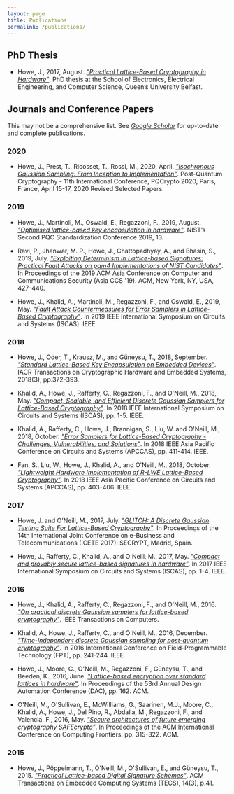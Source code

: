 ```yaml
---
layout: page
title: Publications
permalink: /publications/
---
```


## PhD Thesis
*	Howe, J., 2017, August. [*"Practical Lattice-Based Cryptography in Hardware"*](files/thesis.pdf). PhD thesis at the School of Electronics, Electrical Engineering, and Computer Science, Queen’s University Belfast.

## Journals and Conference Papers
This may not be a comprehensive list.
See [*Google Scholar*](https://scholar.google.co.uk/citations?user=LItUNn4AAAAJ&hl=en) for up-to-date and complete publications.

### 2020
* Howe, J., Prest, T., Ricosset, T., Rossi, M., 2020, April. [*"Isochronous Gaussian Sampling: From Inception to Implementation"*](https://eprint.iacr.org/2019/1411). Post-Quantum Cryptography - 11th International Conference, PQCrypto 2020, Paris, France, April 15-17, 2020 Revised Selected Papers.

### 2019
* Howe, J., Martinoli, M., Oswald, E., Regazzoni, F., 2019, August. [*"Optimised lattice-based key encapsulation in hardware"*](https://csrc.nist.gov/CSRC/media/Events/Second-PQC-Standardization-Conference/documents/accepted-papers/howe-optimised-lattice-based.pdf). NIST’s Second PQC Standardization Conference 2019, 13.

* Ravi, P., Jhanwar, M. P., Howe, J., Chattopadhyay, A., and Bhasin, S., 2019, July. [*"Exploiting Determinism in Lattice-based Signatures: Practical Fault Attacks on pqm4 Implementations of NIST Candidates"*](https://eprint.iacr.org/2019/769). In Proceedings of the 2019 ACM Asia Conference on Computer and Communications Security (Asia CCS '19). ACM, New York, NY, USA, 427-440.

* Howe, J., Khalid, A., Martinoli, M., Regazzoni, F., and Oswald, E., 2019, May. [*"Fault Attack Countermeasures for Error Samplers in Lattice-Based Cryptography"*](https://eprint.iacr.org/2019/206). In 2019 IEEE International Symposium on Circuits and Systems (ISCAS). IEEE.

### 2018
*	Howe, J., Oder, T., Krausz, M., and Güneysu, T., 2018, September. [*"Standard Lattice-Based Key Encapsulation on Embedded Devices"*](https://tches.iacr.org/index.php/TCHES/article/view/7279). IACR Transactions on Cryptographic Hardware and Embedded Systems, 2018(3), pp.372-393.

*	Khalid, A., Howe, J., Rafferty, C., Regazzoni, F., and O'Neill, M., 2018, May. [*"Compact, Scalable, and Efficient Discrete Gaussian Samplers for Lattice-Based Cryptography"*](https://eprint.iacr.org/2018/265). In 2018 IEEE International Symposium on Circuits and Systems (ISCAS), pp. 1-5. IEEE.

* Khalid, A., Rafferty, C., Howe, J., Brannigan, S., Liu, W. and O'Neill, M., 2018, October. [*"Error Samplers for Lattice-Based Cryptography - Challenges, Vulnerabilities, and Solutions"*](https://ieeexplore.ieee.org/document/8605725). In 2018 IEEE Asia Pacific Conference on Circuits and Systems (APCCAS), pp. 411-414. IEEE.

* Fan, S., Liu, W., Howe, J., Khalid, A., and O'Neill, M., 2018, October. [*"Lightweight Hardware Implementation of R-LWE Lattice-Based Cryptography"*](https://ieeexplore.ieee.org/abstract/document/8605630). In 2018 IEEE Asia Pacific Conference on Circuits and Systems (APCCAS), pp. 403-406. IEEE.

### 2017
*	Howe, J. and O’Neill, M., 2017, July. [*"GLITCH: A Discrete Gaussian Testing Suite For Lattice-Based Cryptography"*](https://eprint.iacr.org/2017/438). In Proceedings of the 14th International Joint Conference on e-Business and Telecommunications (ICETE 2017): SECRYPT, Madrid, Spain.

*	Howe, J., Rafferty, C., Khalid, A., and O'Neill, M., 2017, May. [*"Compact and provably secure lattice-based signatures in hardware"*](https://ieeexplore.ieee.org/abstract/document/8050566/). In 2017 IEEE International Symposium on Circuits and Systems (ISCAS), pp. 1-4. IEEE.

### 2016
*	Howe, J., Khalid, A., Rafferty, C., Regazzoni, F., and O'Neill, M., 2016. [*"On practical discrete Gaussian samplers for lattice-based cryptography"*](https://ieeexplore.ieee.org/abstract/document/7792671/). IEEE Transactions on Computers.

*	Khalid, A., Howe, J., Rafferty, C., and O'Neill, M., 2016, December. [*"Time-independent discrete Gaussian sampling for post-quantum cryptography"*](https://ieeexplore.ieee.org/abstract/document/7929543/). In 2016 International Conference on Field-Programmable Technology (FPT), pp. 241-244. IEEE.

*	Howe, J., Moore, C., O'Neill, M., Regazzoni, F., Güneysu, T., and Beeden, K., 2016, June. [*"Lattice-based encryption over standard lattices in hardware"*](https://dl.acm.org/citation.cfm?id=2898037). In Proceedings of the 53rd Annual Design Automation Conference (DAC), pp. 162. ACM.

*	O'Neill, M., O'Sullivan, E., McWilliams, G., Saarinen, M.J., Moore, C., Khalid, A., Howe, J., Del Pino, R., Abdalla, M., Regazzoni, F., and Valencia, F., 2016, May. [*"Secure architectures of future emerging cryptography SAFEcrypto"*](https://dl.acm.org/citation.cfm?id=2907756). In Proceedings of the ACM International Conference on Computing Frontiers, pp. 315-322. ACM.

### 2015

*	Howe, J., Pöppelmann, T., O'Neill, M., O'Sullivan, E., and Güneysu, T., 2015. [*"Practical Lattice-based Digital Signature Schemes"*](https://dl.acm.org/citation.cfm?id=2724713). ACM Transactions on Embedded Computing Systems (TECS), 14(3), p.41.

